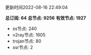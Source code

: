 更新时间2022-08-16 22:49:04

**总订阅: 64**
**总节点: 9256**
**有效节点: 1927**
- ss节点: 240
- v2ray节点: 1605
- trojan节点: 80
- ssr节点: 2
